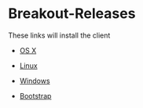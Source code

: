 # Breakout-Releases

These links will install the client

* [OS X](https://github.com/multicurrency/Breakout-Releases/blob/master/Release-1.2.0.0/Breakout-Qt-OSX.dmg?raw=true)
* [Linux](https://github.com/multicurrency/Breakout-Releases/blob/master/Release-1.2.0.0/BreakoutCoin-1.2.0.0-Linux.tar?raw=true)
* [Windows](https://github.com/multicurrency/Breakout-Releases/blob/master/Release-1.2.0.0/BreakoutCoin-1.2.0.0-Win32.zip?raw=true)

* [Bootstrap](https://github.com/multicurrency/Breakout-Releases/blob/master/Release-1.2.0.0/bootstrap.dat.zip?raw=true)
